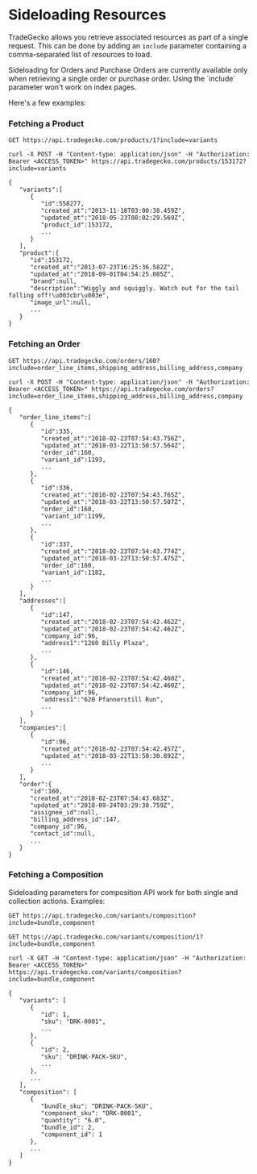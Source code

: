 # Sideloading Resources

TradeGecko allows you retrieve associated resources as part of a single request.
This can be done by adding an `include` parameter containing a comma-separated list of resources to load.

<aside class="notice">
  Sideloading for Orders and Purchase Orders are currently available only when retrieving a single order or purchase order. Using the `include` parameter won't work on index pages.
</aside>


Here's a few examples:

### Fetching a Product

`GET https://api.tradegecko.com/products/1?include=variants`

```shell
curl -X POST -H "Content-type: application/json" -H "Authorization: Bearer <ACCESS_TOKEN>" https://api.tradegecko.com/products/153172?include=variants
```

```json--inline
{
   "variants":[
      {
         "id":558277,
         "created_at":"2013-11-18T03:00:38.459Z",
         "updated_at":"2018-05-23T08:02:29.569Z",
         "product_id":153172,
         ...
      }
   ],
   "product":{
      "id":153172,
      "created_at":"2013-07-23T16:25:36.582Z",
      "updated_at":"2018-09-01T04:54:25.085Z",
      "brand":null,
      "description":"Wiggly and squiggly. Watch out for the tail falling off!\u003cbr\u003e",
      "image_url":null,
      ...
   }
}
```

### Fetching an Order

`GET https://api.tradegecko.com/orders/160?include=order_line_items,shipping_address,billing_address,company`

```shell
curl -X POST -H "Content-type: application/json" -H "Authorization: Bearer <ACCESS_TOKEN>" https://api.tradegecko.com/orders?include=order_line_items,shipping_address,billing_address,company
```

```json--inline
{
   "order_line_items":[
      {
         "id":335,
         "created_at":"2018-02-23T07:54:43.756Z",
         "updated_at":"2018-03-22T13:50:57.564Z",
         "order_id":160,
         "variant_id":1193,
         ...
      },
      {
         "id":336,
         "created_at":"2018-02-23T07:54:43.765Z",
         "updated_at":"2018-03-22T13:50:57.507Z",
         "order_id":160,
         "variant_id":1199,
         ...
      },
      {
         "id":337,
         "created_at":"2018-02-23T07:54:43.774Z",
         "updated_at":"2018-03-22T13:50:57.475Z",
         "order_id":160,
         "variant_id":1182,
         ...
      }
   ],
   "addresses":[
      {
         "id":147,
         "created_at":"2018-02-23T07:54:42.462Z",
         "updated_at":"2018-02-23T07:54:42.462Z",
         "company_id":96,
         "address1":"1260 Billy Plaza",
         ...
      },
      {
         "id":146,
         "created_at":"2018-02-23T07:54:42.460Z",
         "updated_at":"2018-02-23T07:54:42.460Z",
         "company_id":96,
         "address1":"620 Pfannerstill Run",
         ...
      }
   ],
   "companies":[
      {
         "id":96,
         "created_at":"2018-02-23T07:54:42.457Z",
         "updated_at":"2018-03-22T13:50:30.892Z",
         ...
      }
   ],
   "order":{
      "id":160,
      "created_at":"2018-02-23T07:54:43.683Z",
      "updated_at":"2018-09-24T03:29:30.759Z",
      "assignee_id":null,
      "billing_address_id":147,
      "company_id":96,
      "contact_id":null,
      ...
   }
}
```


### Fetching a Composition

Sideloading parameters for composition API work for both single and collection actions. Examples:

`GET https://api.tradegecko.com/variants/composition?include=bundle,component`

`GET https://api.tradegecko.com/variants/composition/1?include=bundle,component`


```shell
curl -X GET -H "Content-type: application/json" -H "Authorization: Bearer <ACCESS_TOKEN>" https://api.tradegecko.com/variants/composition?include=bundle,component
```

```json--inline
{
   "variants": [
      {
         "id": 1,
         "sku": "DRK-0001",
         ...
      },
      {
         "id": 2,
         "sku": "DRINK-PACK-SKU",
         ...
      },
      ...
   ],
   "composition": [
      {
         "bundle_sku": "DRINK-PACK-SKU",
         "component_sku": "DRK-0001",
         "quantity": "6.0",
         "bundle_id": 2,
         "component_id": 1
      },
      ...
   ]
}
```
